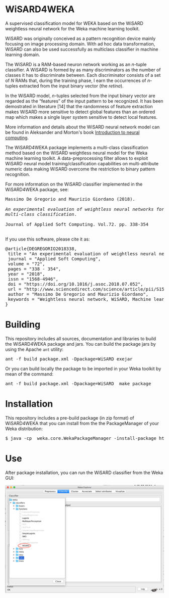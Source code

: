 # WiSARD4WEKA
A supervised classification model for WEKA based on the WiSARD weightless neural network
for the Weka machine learning toolkit.

WiSARD was originally conceived as a pattern recognition device mainly focusing on image processing domain.
With ad hoc data transformation, WiSARD can also be used successfully as multiclass classifier in machine learning domain.

The WiSARD is a RAM-based neuron network working as an <i>n</i>-tuple classifier.
A WiSARD is formed by as many discriminators as the number of classes it has to discriminate between. 
Each discriminator consists of a set of <i>N</i> RAMs that, during the training phase, l
earn the occurrences of <i>n</i>-tuples extracted from the input binary vector (the <i>retina</i>).

In the WiSARD model, <i>n</i>-tuples selected from the input binary vector are regarded as the “features” of the input pattern to be recognized. It has been demostrated in literature [14] that the randomness of feature extraction makes WiSARD more sensitive to detect global features than an ordered map which makes a single layer system sensitive to detect local features.

More information and details about the WiSARD neural network model can be found in Aleksander and Morton's book [Introduction to neural computing](https://books.google.co.uk/books/about/An_introduction_to_neural_computing.html?id=H4dQAAAAMAAJ&redir_esc=y&hl=it).

The WiSARD4WEKA package implements a multi-class classification method based on the WiSARD weightless neural model
for the Weka machine learning toolkit. A data-preprocessing filter allows to exploit WiSARD neural model 
training/classification capabilities on multi-attribute numeric data making WiSARD overcome the restriction to
binary pattern recognition.

For more information on the WiSARD classifier implemented in the WiSARD4WEKA package, see:

<pre>
Massimo De Gregorio and Maurizio Giordano (2018).<br> 
<i>An experimental evaluation of weightless neural networks for 
multi-class classification</i>.<br> 
Journal of Applied Soft Computing. Vol.72. pp. 338-354<br>
</pre>

If you use this software, please cite it as:

<pre>
&#64;article{DEGREGORIO2018338,
 title = "An experimental evaluation of weightless neural networks for multi-class classification",
 journal = "Applied Soft Computing",
 volume = "72",
 pages = "338 - 354",
 year = "2018",
 issn = "1568-4946",
 doi = "https://doi.org/10.1016/j.asoc.2018.07.052",
 url = "http://www.sciencedirect.com/science/article/pii/S156849461830440X",
 author = "Massimo De Gregorio and Maurizio Giordano",
 keywords = "Weightless neural network, WiSARD, Machine learning"
}
</pre>

# Building

This repository includes all sources, documentation and libraries to build the WiSARD4WEKA
package and jars. You can build the package jars by using the Apache <code>ant</code> utility:

<pre>
ant -f build_package.xml -Dpackage=WiSARD exejar
</pre>

Or you can build locally the package to be imported in your Weka toolkit by mean of the command:

<pre>
ant -f build_package.xml -Dpackage=WiSARD  make_package
</pre>

# Installation

This repository includes a pre-build package (in zip format) of WiSARD4WEKA that you can 
install from the the PackageManager of your Weka distribution:

<pre>
$ java -cp <your-path-to-weka.jar> weka.core.WekaPackageManager -install-package https://github.com/giordamaug/WiSARD4WEKA/releases/download/v.1.0.1/WiSARD.zip
</pre>

# Use

After package installation, you can run the WiSARD classifier from the Weka GUI:

![image](https://github.com/giordamaug/WiSARD4WEKA/blob/master/doc/wisard4weka1.png)

